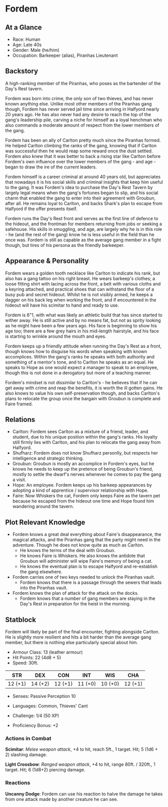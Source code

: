 # Fordem

## At a Glance

- Race: Human
- Age: Late 40s
- Gender: Male (he/him)
- Occupation: Barkeeper (alias), Piranhas Lieutenant

## Backstory

A high-ranking member of the Piranhas, who poses as the bartender of the Day's Rest tavern.

Fordem was born into crime, the only son of two thieves, and has never known anything else.
Unlike most other members of the Piranhas gang though, Fordem has never served jail time since arriving in Halfyord nearly 20 years ago.
He has also never had any desire to reach the top of the gang's leadership pile, carving a niche for himself as a loyal henchman who also commands a moderate amount of respect from the lower members of the gang.

Fordem has been an ally of Carlton pretty much since the Piranhas formed.
He helped Carlton climbing the ranks of the gang, knowing that if Carlton was successful then he would reap some reward once the dust settled.
Fordem also knew that it was better to back a rising star like Carlton before Fordem's own influence over the lower members of the gang - and age - began to draw the ire of the current leaders.

Fordem himself is a career criminal at around 40 years old, but appreciates that nowadays it is his social skills and criminal insights that keep him useful to the gang.
It was Fordem's idea to purchase the Day's Rest Tavern by largely legal means when the gang's fortunes began to slip, and his social charm that enabled the gang to enter into their agreement with Groubun, after all.
He remains loyal to Carlton, and backs Shark's plan to escape from Halfyord if the offer presents itself.

Fordem runs the Day's Rest front and serves as the first line of defence to the hideout, and the frontman for members returning from jobs or seeking a safehouse.
His skills in smuggling, and age, are largely why he is in this role - he (and the rest of the gang) know he is less useful in the field than he once was.
Fordem is still as capable as the average gang member in a fight though, but tires of his persona as the friendly barkeeper.

## Appearance & Personality

Fordem wears a golden tooth necklace like Carlton to indicate his rank, but also has a gang tattoo on his right breast.
He wears barkeep's clothes; a loose fitting shirt with lacing across the front, a belt with various cloths and a keyring attached, and practical shoes that can withstand the floor of a busy pub and secret hideout.
Whilst he is not visibly armed, he keeps a dagger on his back leg when working the front, and if encountered in the hideout will have his scimitar to hand and ready to use.

Fordem is 6"1, with what was likely an athletic build that has since started to wither away.
He is still active and by no means fat, but not as sprity looking as he might have been a few years ago.
His face is beginning to show his age too; there are a few grey hairs in his mid-length hairstyle, and his face is starting to wrinkle around the mouth and eyes.

Fordem keeps up a friendly attitude when running the Day's Rest as a front, though knows how to disguise his words when speaking with known accomplices.
Within the gang's ranks he speaks with both authority and something of a mentor's tone, and to Carlton he speaks as an equal.
He speaks to Hope as one would expect a manager to speak to an employee, though this is not done in a derogatory but more of a teaching manner.

Fordem's mindset is not dissimilar to Carlton's - he believes that if he can get away with crime and reap the benefits, it is worth the ill gotten gains.
He also knows to value his own self-preservation though, and backs Carlton's plans to relocate the group once the bargain with Groubun is complete and Faire framed.

## Relations

- Carlton: Fordem sees Carlton as a mixture of a friend, leader, and student, due to his unique position within the gang's ranks. His loyalty still firmly lies with Carlton, and his plan to relocate the gang away from Halfyord.
- Shufharz: Fordem does not know Shufharz personlly, but respects her intelligence and strategic thinking.
- Groubun: Groubun is mostly an accomplice in Fordem's eyes, but he knows he needs to keep up the pretence of being Groubun's friend, mostly to settle the dwarf's nerves whenever he comes to pay the gang a visit.
- Hope: An employee. Fordem keeps up his barkeep appearances by adopting a kind of apprentice / supervisor relationship with Hope.
- Faire: Now Whiskers the cat, Fordem only keeps Faire as the tavern pet because he escaped from the hideout one time and Hope found him wandering around the tavern.

## Plot Relevant Knowledge

- Fordem knows a great deal everything about Faire's disappearance, the magical attacks, and the Piranhas gang that the party might need in the adventure. Though he does not know quite as much as Carlton.
  - He knows the terms of the deal with Groubun.
  - He knows Faire is Whiskers. He also knows the antidote that Groubun will administer will wipe Faire's memory of being a cat.
  - He knows the eventual plan is to escape Halfyord and re-establish the gang elsewhere.
- Fordem carries one of two keys needed to unlock the Piranhas vault.
  - Fordem knows that there is a passage through the sewers that leads into the Piranhas vault.
- Fordem knows the plan of attack for the attack on the docks.
  - Fordem knows that a number of gang members are staying in the Day's Rest in preparation for the heist in the morning.

## Statblock

Fordem will likely be part of the final encounter, fighting alongside Carlton.
He is slightly more resilient and hits a bit harder than the average gang member, but there is nothing else particularly special about him.

- Armour Class: 13 (leather armour)
- Hit Points: 22 (4d8 + 5)
- Speed: 30ft.

|   STR   |   DEX   |   CON   |   INT   |   WIS   |   CHA   |
|:-------:|:-------:|:-------:|:-------:|:-------:|:-------:|
| 12 (+1) | 14 (+2) | 12 (+1) | 11 (+0) | 10 (+0) | 12 (+1) |

- Senses: Passive Perception 10
- Languages: Common, Thieves' Cant

- Challenge: 1/4 (50 XP)
- Proficiency Bonus: +2

### Actions in Combat

**Scimitar**: *Melee weapon attack*, +4 to hit, reach 5ft., 1 target. Hit; 5 (1d6 + 2) slashing damage.

**Light Crossbow**: *Ranged weapon attack*, +4 to hit, range 80ft. / 320ft., 1 target. Hit; 6 (1d8+2) piercing damage.

### Reactions

**Uncanny Dodge**: Fordem can use his reaction to halve the damage he takes from one attack made by another creature he can see.
